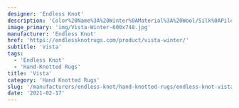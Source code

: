 ```yaml
---
designer: 'Endless Knot'
description: 'Color%20Name%3A%20Winter%0AMaterial%3A%20Wool/Silk%0APile%3A%20Cut%20%26%20LoopStyle%3A%20Abstract'
image_primary: 'img/Vista-Winter-600x748.jpg'
manufacturer: 'Endless Knot'
href: 'https://endlessknotrugs.com/product/vista-winter/'
subtitle: 'Vista'
tags:
  - 'Endless Knot'
  - 'Hand-Knotted Rugs'
title: 'Vista'
category: 'Hand Knotted Rugs'
slug: '/manufacturers/endless-knot/hand-knotted-rugs/endless-knot-vista'
date: '2021-02-17'
---
```

